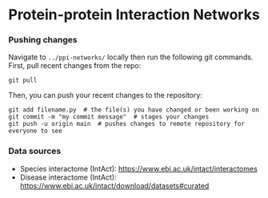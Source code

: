# Protein-protein Interaction Networks
### Pushing changes
Navigate to `../ppi-networks/` locally then run the following git commands. First, pull recent changes from the repo:
```
git pull
```
Then, you can push your recent changes to the repository:
```
git add filename.py  # the file(s) you have changed or been working on
git commit -m "my commit message"  # stages your changes
git push -u origin main  # pushes changes to remote repository for everyone to see
```
### Data sources
- Species interactome (IntAct): https://www.ebi.ac.uk/intact/interactomes
- Disease interactome (IntAct): https://www.ebi.ac.uk/intact/download/datasets#curated
